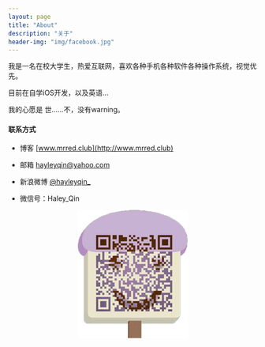 ```yaml
---
layout: page
title: "About"
description: "关于"
header-img: "img/facebook.jpg"
---
```


我是一名在校大学生，热爱互联网，喜欢各种手机各种软件各种操作系统，视觉优先。

目前在自学iOS开发，以及英语...

我的心愿是 世......不，没有warning。

#### 联系方式

- 博客 [www.mrred.club](http://www.mrred.club)

- 邮箱 <hayleyqin@yahoo.com>

- 新浪微博 [@hayleyqin_](http://weibo.com/1694579055)

- 微信号：Haley_Qin

<center>
    <p><img src="https://raw.githubusercontent.com/hayleyqinn/hayleyqinn.github.io/master/img/QRCODE.png"></p>
</center>






